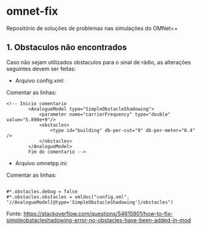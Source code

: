 # omnet-fix
Repositório de soluções de problemas nas simulações do OMNet++

## 1. Obstaculos não encontrados

Caso não sejam utilizados obstaculos para o sinal de rádio, as alterações seguintes devem ser feitas:

*  Arquivo config.xml:

Comentar as linhas:

```
<!-- Inicio comentario
		<AnalogueModel type="SimpleObstacleShadowing">
			<parameter name="carrierFrequency" type="double" value="5.890e+9"/>
			<obstacles>
				<type id="building" db-per-cut="9" db-per-meter="0.4" />
			</obstacles>
		</AnalogueModel>
		Fim do comentario -->
   ```
    
 * Arquivo omnetpp.ini:
    
  Comentar as linhas:
    
 ```
    
#*.obstacles.debug = false
#*.obstacles.obstacles = xmldoc("config.xml", "//AnalogueModel[@type='SimpleObstacleShadowing']/obstacles")

```

Fonte: https://stackoverflow.com/questions/54615901/how-to-fix-simpleobstacleshadowing-error-no-obstacles-have-been-added-in-mod
    
    



